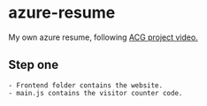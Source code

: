 # azure-resume
My own azure resume, following [ACG project video.]()

## Step one
    - Frontend folder contains the website.
    - main.js contains the visitor counter code.
